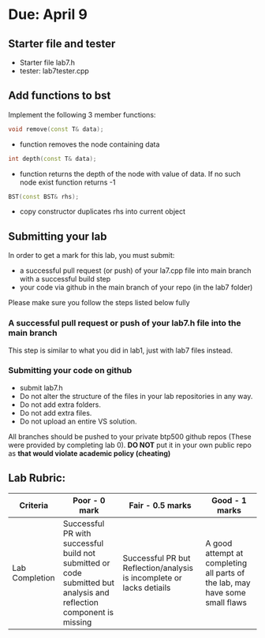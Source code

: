 # Due: April 9


## Starter file and tester

* Starter file lab7.h
* tester: lab7tester.cpp

## Add functions to bst

Implement the following 3 member functions:

```c++
void remove(const T& data);
```
* function removes the node containing data

```c++
int depth(const T& data);
```
* function returns the depth of the node with value of data.  If no such node exist function returns -1

```c++
BST(const BST& rhs);
```
* copy constructor duplicates rhs into current object

## Submitting your lab

In order to get a mark for this lab, you must submit:
* a successful pull request (or push) of your la7.cpp file into main branch with a successful build step
* your code via github in the main branch of your repo (in the lab7 folder)


Please make sure you follow the steps listed below fully

### A successful pull request or push of your lab7.h file into the main branch

This step is similar to what you did in lab1, just with lab7 files instead.


### Submitting your code on github

* submit lab7.h
* Do not alter the structure of the files in your lab repositories in any way.
* Do not add extra folders.
* Do not add extra files.  
* Do not upload an entire VS solution.

  
All branches should be pushed to your private btp500 github repos (These were provided by completing lab 0).  **DO NOT** put it in your own public repo as  **that would violate academic policy (cheating)**

## Lab Rubric:

| Criteria | Poor - 0 mark | Fair - 0.5 marks | Good - 1 marks| 
|---|---|---|---|
| Lab Completion | Successful PR with successful build not submitted or code submitted but analysis and reflection component is missing | Successful PR but Reflection/analysis is incomplete or lacks detiails | A good attempt at completing all parts of the lab, may have some small flaws | 

